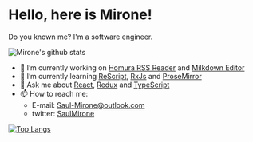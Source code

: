 <!--
**Saul-Mirone/Saul-Mirone** is a ✨ _special_ ✨ repository because its `README.md` (this file) appears on your GitHub profile.

Here are some ideas to get you started:

- 🔭 I’m currently working on ...
- 🌱 I’m currently learning ...
- 👯 I’m looking to collaborate on ...
- 🤔 I’m looking for help with ...
- 💬 Ask me about ...
- 📫 How to reach me: ...
- 😄 Pronouns: ...
- ⚡ Fun fact: ...
-->
# Hello, here is Mirone!

Do you known me? I'm a software engineer.

![Mirone's github stats](https://github-readme-stats.vercel.app/api?username=Saul-Mirone&show_icons=true&theme=default)

- 🔭 I’m currently working on [Homura RSS Reader](https://github.com/Saul-Mirone/homura) and [Milkdown Editor](https://github.com/Saul-Mirone/milkdown)
- 🌱 I’m currently learning [ReScript](https://rescript-lang.org/), [RxJs](https://rxjs.dev/) and [ProseMirror](https://prosemirror.net/)
- 💬 Ask me about [React](https://reactjs.org/), [Redux](https://redux.js.org/) and [TypeScript](https://www.typescriptlang.org/)
- 📫 How to reach me:
  - E-mail: <Saul-Mirone@outlook.com>
  - twitter: [SaulMirone](https://twitter.com/SaulMirone)

[![Top Langs](https://github-readme-stats.vercel.app/api/top-langs/?username=Saul-Mirone&layout=compact&theme=default&exclude_repo=saul-mirone.github.io,Saul-Mirone)](https://github.com/Saul-Mirone)
